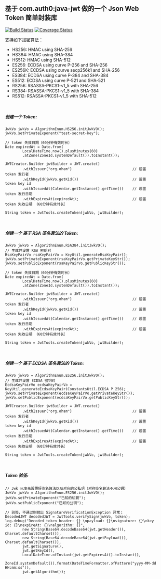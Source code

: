 ## 基于 com.auth0:java-jwt 做的一个 Json Web Token 简单封装库

[![Build Status](https://api.travis-ci.com/2210635870/org.oham.jwt-tools.svg?branch=main)](https://travis-ci.com/github/2210635870/org.oham.jwt-tools)
[![Coverage Status](https://codecov.io/gh/2210635870/org.oham.jwt-tools/badge.svg?branch=main)](https://codecov.io/gh/2210635870/org.oham.jwt-tools?branch=main)

支持如下加密算法：
* HS256: HMAC using SHA-256
* HS384: HMAC using SHA-384
* HS512: HMAC using SHA-512
* ES256: ECDSA using curve P-256 and SHA-256
* ES256K: ECDSA using curve secp256k1 and SHA-256
* ES384: ECDSA using curve P-384 and SHA-384
* ES512: ECDSA using curve P-521 and SHA-521
* RS256: RSASSA-PKCS1-v1_5 with SHA-256
* RS384: RSASSA-PKCS1-v1_5 with SHA-384
* RS512: RSASSA-PKCS1-v1_5 with SHA-512

<br/>

##### 创建一个 Token:
````
JwkVo jwkVo = AlgorithmEnum.HS256.initJwkVO();
jwkVo.setPrivateExponent("test-secret-key");

// token 失效日期（60分钟有效时长）
Date expiredAt = Date.from(
        LocalDateTime.now().plusMinutes(60)
        .atZone(ZoneId.systemDefault()).toInstant());

JWTCreator.Builder jwtBuilder = JWT.create()
        .withIssuer("org.oham")                            // 设置 token 发行者
        .withKeyId(jwkVo.getKid())                         // 设置 token key id
        .withIssuedAt(Calendar.getInstance().getTime())    // 设置 token 发行日期
        .withExpiresAt(expiredAt);                         // 设置 token 失效日期 （60分钟有效时长）

String token = JwtTools.createToken(jwkVo, jwtBuilder);

````

<br/>

##### 创建一个 基于 RSA 签名算法的 Token:
````
JwkVo jwkVo = AlgorithmEnum.RSA384.initJwkVO();
// 生成并设置 RSA 密钥对
RsaKeyPairVo rsaKeyPairVo = KeyUtil.generateRsaKeyPair();
jwkVo.setPrivateExponent(rsaKeyPairVo.getPrivateKeyStr());
jwkVo.setPublicExponent(rsaKeyPairVo.getPublicKeyStr());

// token 失效日期（60分钟有效时长）
Date expiredAt = Date.from(
        LocalDateTime.now().plusMinutes(60)
        .atZone(ZoneId.systemDefault()).toInstant());

JWTCreator.Builder jwtBuilder = JWT.create()
        .withIssuer("org.oham")                            // 设置 token 发行者
        .withKeyId(jwkVo.getKid())                         // 设置 token key id
        .withIssuedAt(Calendar.getInstance().getTime())    // 设置 token 发行日期
        .withExpiresAt(expiredAt);                         // 设置 token 失效日期 （60分钟有效时长）

String token = JwtTools.createToken(jwkVo, jwtBuilder);

````

<br/>

##### 创建一个 基于 ECDSA 签名算法的 Token:
````
JwkVo jwkVo = AlgorithmEnum.ES256.initJwkVO();
// 生成并设置 ECDSA 密钥对
EcdsaKeyPairVo ecdsaKeyPairVo = KeyUtil.generateEcdsaKeyPair(ConstantsUtil.ECDSA_P_256);
jwkVo.setPrivateExponent(ecdsaKeyPairVo.getPrivateKeyStr());
jwkVo.setPublicExponent(ecdsaKeyPairVo.getPublicKeyStr());

JWTCreator.Builder jwtBuilder = JWT.create()
        .withIssuer("org.oham")                            // 设置 token 发行者
        .withKeyId(jwkVo.getKid())                         // 设置 token key id
        .withIssuedAt(Calendar.getInstance().getTime())    // 设置 token 发行日期
        .withExpiresAt(expiredAt);                         // 设置 token 失效日期 （60分钟有效时长）

String token = JwtTools.createToken(jwkVo, jwtBuilder);

````
<br/>

##### Token 验签:
````
// Jwk 已事先设置好签名算法以及对应的公私玥（对称签名算法不用公钥）
JwkVo jwkVo = AlgorithmEnum.ES256.initJwkVO();
jwkVo.setPrivateExponent("已知的私钥");
jwkVo.setPublicExponent("已知的公钥");

// 验签，不通过则抛出 SignatureVerificationException 异常；
DecodedJWT decodedJWT = JwtTools.verifySign(jwkVo, token);
log.debug("Decoded token header: {} \npayload: {}\nsignature: {}\nkey id: {}\nexpireAt: {}\nalgorithm: {}",
        new String(Base64.decodeBase64(jwt.getHeader()), Charset.defaultCharset()),
        new String(Base64.decodeBase64(jwt.getPayload()), Charset.defaultCharset()),
        jwt.getSignature(),
        jwt.getKeyId(),
        LocalDateTime.ofInstant(jwt.getExpiresAt().toInstant(),
                ZoneId.systemDefault()).format(DateTimeFormatter.ofPattern("yyyy-MM-dd HH:mm:ss")),
        jwt.getAlgorithm());

````
